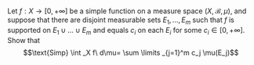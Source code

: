 Let $f:X\to [0,+\infty]$ be a simple function on a measure space $(X,\mathcal{B},\mu)$, and suppose that there are disjoint measurable sets $E_1,\dots,E_m$ such that $f$ is supported on $E_1\cup \dots\cup E_m$ and equals $c_i$ on each $E_i$ for some $c_i\in [0,+\infty]$. Show that 
$$\text{Simp} \int _X f\ d\mu= \sum \limits _{j=1}^m c_j \mu(E_j)$$